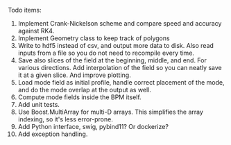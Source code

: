 Todo items:
1) Implement Crank-Nickelson scheme and compare speed and accuracy against RK4.
2) Implement Geometry class to keep track of polygons
3) Write to hdf5 instead of csv, and output more data to disk. Also read inputs from a file so you do not need to recompile every time.
4) Save also slices of the field at the beginning, middle, and end. For various directions. Add interpolation of the field so you can neatly save it at a given slice. And improve plotting.
5) Load mode field as initial profile, handle correct placement of the mode, and do the mode overlap at the output as well.
6) Compute mode fields inside the BPM itself.
7) Add unit tests.
8) Use Boost.MultiArray for multi-D arrays. This simplifies the array indexing, so it's less error-prone.
9) Add Python interface, swig, pybind11? Or dockerize?
10) Add exception handling.
